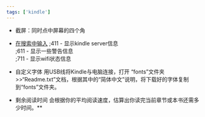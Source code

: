 ```yaml
---
tags: ['kindle']
---
```


- 截屏：同时点中屏幕的四个角

- [在搜索中输入](https://ebooks.stackexchange.com/questions/152/what-commands-can-be-given-in-the-kindles-search-box)
	;411 - 显示kindle server信息  
	;611 - 显示一些警告信息  
	;711 - 显示wifi状态信息

- 自定义字体 
	用USB线将Kindle与电脑连接，打开 “fonts”文件夹>>“Readme.txt”文档，根据其中的“简体中文”说明，将下载好的字体复制到“fonts”文件夹。

- 剩余阅读时间 会根据你的平均阅读速度，估算出你读完当前章节或本书还需多少时间。**




























